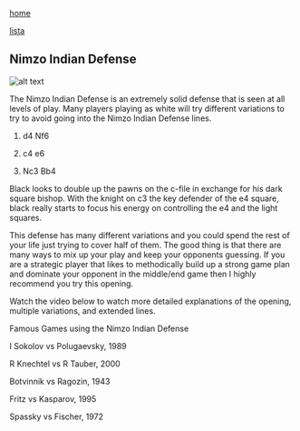 [home](/zaliczeniowe1awww/)

[lista](/zaliczeniowe1awww/lista/)

## Nimzo Indian Defense

![alt text](https://www.thechesswebsite.com/wp-content/uploads/2012/07/nimzo-indian-defense-big.jpg "Nimzo Indian Defense")


The Nimzo Indian Defense is an extremely solid defense that is seen at all levels of play. Many players playing as white will try different variations to try to avoid going into the Nimzo Indian Defense lines.

1. d4 Nf6

2. c4 e6

3. Nc3 Bb4

Black looks to double up the pawns on the c-file in exchange for his dark square bishop. With the knight on c3 the key defender of the e4 square, black really starts to focus his energy on controlling the e4 and the light squares.

This defense has many different variations and you could spend the rest of your life just trying to cover half of them. The good thing is that there are many ways to mix up your play and keep your opponents guessing. If you are a strategic player that likes to methodically build up a strong game plan and dominate your opponent in the middle/end game then I highly recommend you try this opening.

Watch the video below to watch more detailed explanations of the opening, multiple variations, and extended lines.









Famous Games using the Nimzo Indian Defense

I Sokolov vs Polugaevsky, 1989

R Knechtel vs R Tauber, 2000

Botvinnik vs Ragozin, 1943

Fritz vs Kasparov, 1995

Spassky vs Fischer, 1972

